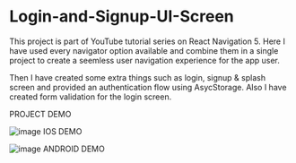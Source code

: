 # Login-and-Signup-UI-Screen

This project is part of YouTube tutorial series on React Navigation 5. Here I have used every navigator option available and combine them in a single project to create a seemless user navigation experience for the app user.

Then I have created some extra things such as login, signup & splash screen and provided an authentication flow using AsycStorage. Also I have created form validation for the login screen.

PROJECT DEMO


![image](https://user-images.githubusercontent.com/63967634/152953875-27f2ea58-84b0-4c5a-b016-0a914992aebc.png)
IOS DEMO

![image](https://user-images.githubusercontent.com/63967634/152953971-543238e7-246e-4112-a1dc-be2292c76a22.png)
ANDROID DEMO



